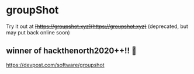 # groupShot

Try it out at ~~[https://groupshot.xyz](https://groupshot.xyz)~~ (deprecated, but may put back online soon)



## winner of hackthenorth2020++!! 🥳
https://devpost.com/software/groupshot


